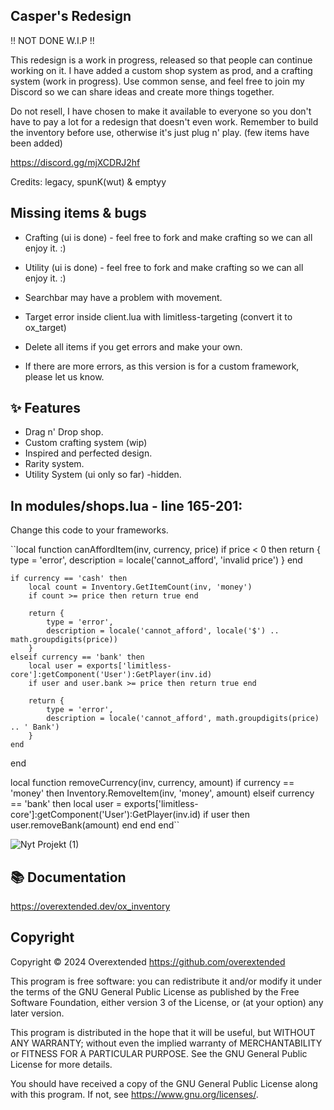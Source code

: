 
## Casper's Redesign
!! NOT DONE W.I.P !!

This redesign is a work in progress, released so that people can continue working on it. I have added a custom shop system as prod, and a crafting system (work in progress).
Use common sense, and feel free to join my Discord so we can share ideas and create more things together.

Do not resell, I have chosen to make it available to everyone so you don't have to pay a lot for a redesign that doesn't even work.
Remember to build the inventory before use, otherwise it's just plug n' play. (few items have been added)

https://discord.gg/mjXCDRJ2hf

Credits:
legacy, spunK(wut) & emptyy

## Missing items & bugs

- Crafting (ui is done) - feel free to fork and make crafting so we can all enjoy it. :)
- Utility (ui is done) - feel free to fork and make crafting so we can all enjoy it. :)
- Searchbar may have a problem with movement.

- Target error inside client.lua with limitless-targeting (convert it to ox_target)
- Delete all items if you get errors and make your own.
- If there are more errors, as this version is for a custom framework, please let us know.

## ✨ Features

- Drag n' Drop shop.
- Custom crafting system (wip)
- Inspired and perfected design.
- Rarity system.
- Utility System (ui only so far) -hidden.

## In modules/shops.lua - line 165-201:
Change this code to your frameworks.

``local function canAffordItem(inv, currency, price)
    if price < 0 then
        return {
            type = 'error',
            description = locale('cannot_afford', 'invalid price')
        }
    end

    if currency == 'cash' then
        local count = Inventory.GetItemCount(inv, 'money')
        if count >= price then return true end

        return {
            type = 'error',
            description = locale('cannot_afford', locale('$') .. math.groupdigits(price))
        }
    elseif currency == 'bank' then
        local user = exports['limitless-core']:getComponent('User'):GetPlayer(inv.id)
        if user and user.bank >= price then return true end

        return {
            type = 'error',
            description = locale('cannot_afford', math.groupdigits(price) .. ' Bank')
        }
	end
end

local function removeCurrency(inv, currency, amount)
    if currency == 'money' then
        Inventory.RemoveItem(inv, 'money', amount)
    elseif currency == 'bank' then
        local user = exports['limitless-core']:getComponent('User'):GetPlayer(inv.id)
        if user then
            user.removeBank(amount)
        end
    end
end``

![Nyt Projekt (1)](https://github.com/user-attachments/assets/623ebd2a-7a14-416b-818e-d8d1a8da7a25)

## 📚 Documentation

https://overextended.dev/ox_inventory

## Copyright

Copyright © 2024 Overextended <https://github.com/overextended>

This program is free software: you can redistribute it and/or modify it under the terms of the GNU General Public License as published by the Free Software Foundation, either version 3 of the License, or (at your option) any later version.

This program is distributed in the hope that it will be useful, but WITHOUT ANY WARRANTY; without even the implied warranty of MERCHANTABILITY or FITNESS FOR A PARTICULAR PURPOSE. See the GNU General Public License for more details.

You should have received a copy of the GNU General Public License along with this program. If not, see <https://www.gnu.org/licenses/>.

